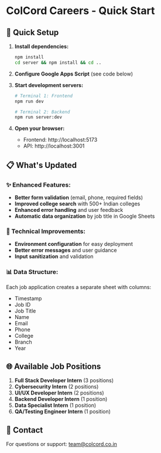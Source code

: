 # ColCord Careers - Quick Start

## 🚀 Quick Setup

1. **Install dependencies:**
   ```bash
   npm install
   cd server && npm install && cd ..
   ```

2. **Configure Google Apps Script** (see code below)

3. **Start development servers:**
   ```bash
   # Terminal 1: Frontend
   npm run dev
   
   # Terminal 2: Backend
   npm run server:dev
   ```

4. **Open your browser:**
   - Frontend: http://localhost:5173
   - API: http://localhost:3001

## 📋 What's Updated

### ✨ Enhanced Features:
- **Better form validation** (email, phone, required fields)
- **Improved college search** with 500+ Indian colleges
- **Enhanced error handling** and user feedback
- **Automatic data organization** by job title in Google Sheets

### 🔧 Technical Improvements:
- **Environment configuration** for easy deployment
- **Better error messages** and user guidance
- **Input sanitization** and validation

### 📊 Data Structure:
Each job application creates a separate sheet with columns:
- Timestamp
- Job ID  
- Job Title
- Name
- Email
- Phone
- College
- Branch
- Year

## 🌐 Available Job Positions

1. **Full Stack Developer Intern** (3 positions)
2. **Cybersecurity Intern** (2 positions)  
3. **UI/UX Developer Intern** (2 positions)
4. **Backend Developer Intern** (1 position)
5. **Data Specialist Intern** (1 position)
6. **QA/Testing Engineer Intern** (1 position)

## 📧 Contact

For questions or support: team@colcord.co.in
